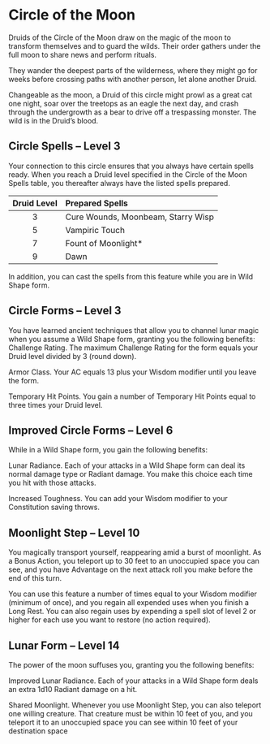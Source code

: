 # Circle of the Moon

Druids of the Circle of the Moon draw on the magic of the moon to transform themselves and to guard the wilds. Their order gathers under the full moon to share news and perform rituals.

They wander the deepest parts of the wilderness, where they might go for weeks before crossing paths with another person, let alone another Druid.

Changeable as the moon, a Druid of this circle might prowl as a great cat one night, soar over the treetops as an eagle the next day, and crash through the undergrowth as a bear to drive off a trespassing monster. The wild is in the Druid’s blood.

## Circle Spells – Level 3

Your connection to this circle ensures that you always have certain spells ready. When you reach a Druid level specified in the Circle of the Moon Spells table, you thereafter always have the listed spells prepared.

| Druid Level | Prepared Spells |
|:---:|:---|
| 3 | Cure Wounds, Moonbeam, Starry Wisp |
| 5 | Vampiric Touch |
| 7 | Fount of Moonlight* |
| 9 | Dawn |

In addition, you can cast the spells from this feature while you are in Wild Shape form.

## Circle Forms – Level 3

You have learned ancient techniques that allow you to channel lunar magic when you assume a Wild Shape form, granting you the following benefits:
Challenge Rating. The maximum Challenge Rating for the form equals your Druid level divided by 3 (round down).

Armor Class. Your AC equals 13 plus your Wisdom modifier until you leave the form.

Temporary Hit Points. You gain a number of Temporary Hit Points equal to three times your Druid level.

## Improved Circle Forms – Level 6

While in a Wild Shape form, you gain the following benefits:

Lunar Radiance. Each of your attacks in a Wild Shape form can deal its normal damage type or Radiant damage. You make this choice each time you hit with those attacks.

Increased Toughness. You can add your Wisdom modifier to your Constitution saving throws.

## Moonlight Step – Level 10

You magically transport yourself, reappearing amid a burst of moonlight. As a Bonus Action, you teleport up to 30 feet to an unoccupied space you can see, and you have Advantage on the next attack roll you make before the end of this turn.

You can use this feature a number of times equal to your Wisdom modifier (minimum of once), and you regain all expended uses when you finish a Long Rest. You can also regain uses by expending a spell slot of level 2 or higher for each use you want to restore (no action required).

## Lunar Form – Level 14

The power of the moon suffuses you, granting you the following benefits:
 
Improved Lunar Radiance. Each of your attacks in a Wild Shape form deals an extra 1d10 Radiant damage on a hit.

Shared Moonlight. Whenever you use Moonlight Step, you can also teleport one willing creature. That creature must be within 10 feet of you, and you teleport it to an unoccupied space you can see within 10 feet of your destination space
